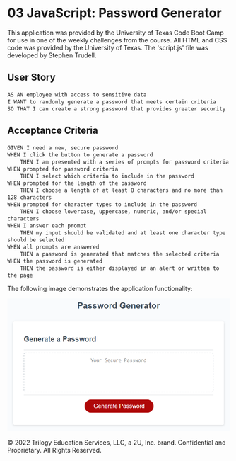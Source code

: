 # 03 JavaScript: Password Generator

This application was provided by the University of Texas Code Boot Camp for use in one of the weekly challenges from the course.
All HTML and CSS code was provided by the University of Texas.
The 'script.js' file was developed by Stephen Trudell.

## User Story

```
AS AN employee with access to sensitive data
I WANT to randomly generate a password that meets certain criteria
SO THAT I can create a strong password that provides greater security
```

## Acceptance Criteria

```
GIVEN I need a new, secure password
WHEN I click the button to generate a password
    THEN I am presented with a series of prompts for password criteria
WHEN prompted for password criteria
    THEN I select which criteria to include in the password
WHEN prompted for the length of the password
    THEN I choose a length of at least 8 characters and no more than 128 characters
WHEN prompted for character types to include in the password
    THEN I choose lowercase, uppercase, numeric, and/or special characters
WHEN I answer each prompt
    THEN my input should be validated and at least one character type should be selected
WHEN all prompts are answered
    THEN a password is generated that matches the selected criteria
WHEN the password is generated
    THEN the password is either displayed in an alert or written to the page
```

The following image demonstrates the application functionality:

![An app window with the label Password Generator, an input field labeled Your Secure Password, and a Generate Password button.](./assets/03-javascript-homework-demo.png)


© 2022 Trilogy Education Services, LLC, a 2U, Inc. brand. Confidential and Proprietary. All Rights Reserved.
